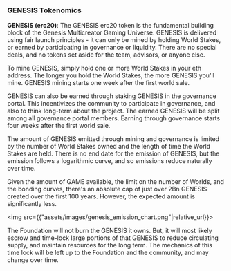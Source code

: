 <h3>GENESIS Tokenomics</h3>
<p><b>GENESIS (erc20)</b>: The GENESIS erc20 token is the fundamental building block of the Genesis Multicreator Gaming Universe. GENESIS is delivered using fair launch principles - it can only be mined by holding World Stakes, or earned by participating in governance or liquidity. There are no special deals, and no tokens set aside for the team, advisors, or anyone else.</p>
<p>To mine GENESIS, simply hold one or more World Stakes in your eth address. The longer you hold the World Stakes, the more GENESIS you'll mine. GENESIS mining starts one week after the first world sale.</p>
<p>GENESIS can also be earned through staking GENESIS in the governance portal. This incentivizes the community to participate in governance, and also to think long-term about the project. The earned GENESIS will be split among all governance portal members. Earning through governance starts four weeks after the first world sale.</p>
<p>The amount of GENESIS emitted through mining and governance is limited by the number of World Stakes owned and the length of time the World Stakes are held. There is no end date for the emission of GENESIS, but the emission follows a logarithmic curve, and so emissions reduce naturally over time.</p>
<p>Given the amount of GAME available, the limit on the number of Worlds, and the bonding curves, there's an absolute cap of just over 2Bn GENESIS created over the first 100 years. However, the expected amount is significantly less.</p>

<img src={{"assets/images/genesis_emission_chart.png"|relative_url}}>

<p>The Foundation will not burn the GENESIS it owns. But, it will most likely escrow and time-lock large portions of that GENESIS to reduce circulating supply, and maintain resources for the long term. The mechanics of this time lock will be left up to the Foundation and the community, and may change over time.</p>
